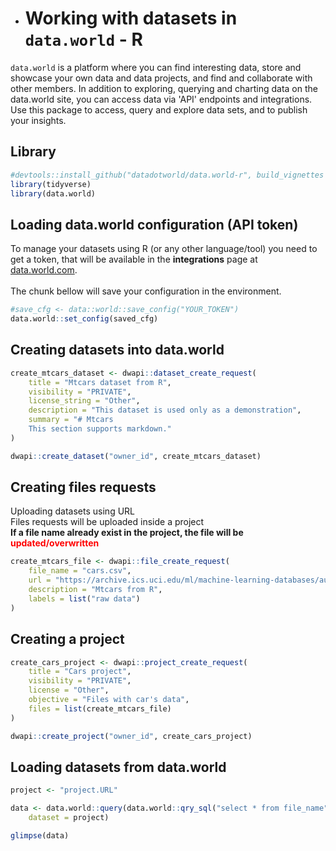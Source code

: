 * # **Working with datasets in `data.world` - R**

`data.world` is a platform where you can find interesting data, store and showcase your own data and data projects, and find and collaborate with other members. In addition to exploring, querying and charting data on the data.world site, you can access data via 'API' endpoints and integrations. Use this package to access, query and explore data sets, and to publish your insights.


## **Library**
```r
#devtools::install_github("datadotworld/data.world-r", build_vignettes = TRUE)
library(tidyverse)
library(data.world)
```

## **Loading data.world configuration (API token)**
To manage your datasets using R (or any other language/tool) you need to get a token, that will be available in the **integrations** page at [data.world.com](https://data.world/integrations). <br><br>
The chunk bellow will save your configuration in the environment.
```r
#save_cfg <- data::world::save_config("YOUR_TOKEN")
data.world::set_config(saved_cfg)
```

## **Creating datasets into data.world**
```r
create_mtcars_dataset <- dwapi::dataset_create_request(
    title = "Mtcars dataset from R",
    visibility = "PRIVATE",
    license_string = "Other",
    description = "This dataset is used only as a demonstration",
    summary = "# Mtcars 
    This section supports markdown."
)

dwapi::create_dataset("owner_id", create_mtcars_dataset)
```

## **Creating files requests**
Uploading datasets using URL <br>
Files requests will be uploaded inside a project<br>
**If a file name already exist in the project, the file will be <span style="color:red">updated/overwritten</span>**
```r
create_mtcars_file <- dwapi::file_create_request(
    file_name = "cars.csv",
    url = "https://archive.ics.uci.edu/ml/machine-learning-databases/autos/imports-85.data",
    description = "Mtcars from R",
    labels = list("raw data")
)
```

## **Creating a project**
```r
create_cars_project <- dwapi::project_create_request(
    title = "Cars project",
    visibility = "PRIVATE",
    license = "Other",
    objective = "Files with car's data",
    files = list(create_mtcars_file)
)

dwapi::create_project("owner_id", create_cars_project)
```


## **Loading datasets from data.world**
```r
project <- "project.URL"

data <- data.world::query(data.world::qry_sql("select * from file_name"),
    dataset = project)

glimpse(data)    
```
